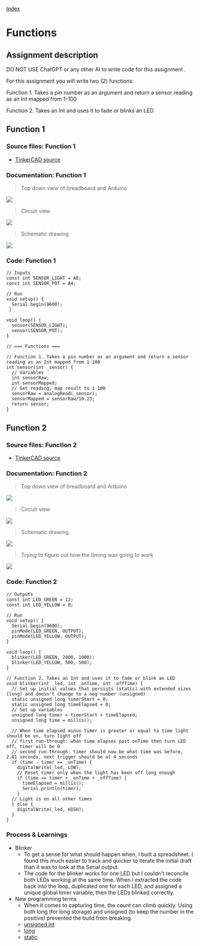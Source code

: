 [Index](index.html)

# Functions

## Assignment description
DO NOT USE ChatGPT or any other AI to write code for this assignment .

For this assignment you will write two (2) functions:

Function 1. Takes a pin number as an argument and return a sensor reading as an Int mapped from 1-100

Function 2. Takes an Int and uses it to fade or blinks an LED

## Function 1

### Source files: Function 1
* [TinkerCAD source](https://www.tinkercad.com/things/iF6CzltskmB-05-functions)

### Documentation: Function 1
  
> Top down view of breadboard and Arduino

![](./assets/05-00001.webp)

> Circuit view

![](./assets/05-00002.webp)

> Schematic drawing

![](./assets/05-00003.webp)


### Code: Function 1

``` JS
// Inputs
const int SENSOR_LIGHT = A0;
const int SENSOR_POT = A4;

// Run
void setup() {
  Serial.begin(9600);
 }

void loop() {
  sensor(SENSOR_LIGHT);
  sensor(SENSOR_POT);  
}

// === Functions ===

// Function 1. Takes a pin number as an argument and return a sensor reading as an Int mapped from 1-100
int sensor(int _sensor) {
  // Variables
  int sensorRaw;
  int sensorMapped;
  // Get reading, map result to 1-100
  sensorRaw = analogRead(_sensor);
  sensorMapped = sensorRaw/10.23;
  return sensor;
}
```

## Function 2

### Source files: Function 2
* [TinkerCAD source](https://www.tinkercad.com/things/i4ivWuVKgQU-05-functions-2)

### Documentation: Function 2
> Top down view of breadboard and Arduino

![](./assets/05-00004.webp)

> Circuit view

![](./assets/05-00005.webp)

> Schematic drawing

![](./assets/05-00006.webp)

> Trying to figure out how the timing was going to work

![](./assets/05-00007.webp)

### Code: Function 2

``` JS
// Outputs
const int LED_GREEN = 12;
const int LED_YELLOW = 8; 

// Run
void setup() {
  Serial.begin(9600);
  pinMode(LED_GREEN, OUTPUT);
  pinMode(LED_YELLOW, OUTPUT);
}

void loop() { 
  blinker(LED_GREEN, 2000, 1000);
  blinker(LED_YELLOW, 500, 500);
}

// Function 2. Takes an Int and uses it to fade or blink an LED
void blinker(int _led, int _onTime, int _offTime) {
  // Set up initial values that persists (static) with extended sizes (long) and doesn't change to a neg number (unsigned)
  static unsigned long timerStart = 0;
  static unsigned long timeElapsed = 0;
  // Set up variables
  unsigned long timer = timerStart + timeElapsed;
  unsigned long time = millis();

  // When time elapsed minus timer is greater or equal to time light should be on, turn light off 
  // first run-through: when time elapses past onTime then turn LED off, timer will be 0
  // second run-through: timer should now be what time was before, 2.01 seconds, next trigger should be at 4 seconds
  if (time - timer >= _onTime) {
    digitalWrite(_led, LOW);
    // Reset timer only when the light has been off long enough
    if (time == timer + _onTime + _offTime) {
      timeElapsed = millis();
      Serial.println(timer);
    }
  // Light is on all other times
  } else {
    digitalWrite(_led, HIGH);
  }
}

```

### Process & Learnings
- Blinker
  - To get a sense for what should happen when, I built a spreadsheet. I found this much easier to track and quicker to iterate the initial draft than it was to look at the Serial output.
  - The code for the blinker works for one LED but I couldn't reconcile both LEDs working at the same time. When I extracted the code back into the loop, duplicated one for each LED, and assigned a unique global timer variable, then the LEDs blinked correctly. 
- New programming terms
  - When it comes to capturing time, the count can climb quickly. Using both long (for long storage) and unsigned (to keep the number in the positive) prevented the build from breaking.
  - [unsigned int](https://docs.arduino.cc/language-reference/en/variables/data-types/unsignedInt/)
  - [long](https://docs.arduino.cc/language-reference/en/variables/data-types/long/)
  - [static](https://docs.arduino.cc/language-reference/en/variables/variable-scope-and-qualifiers/static/)